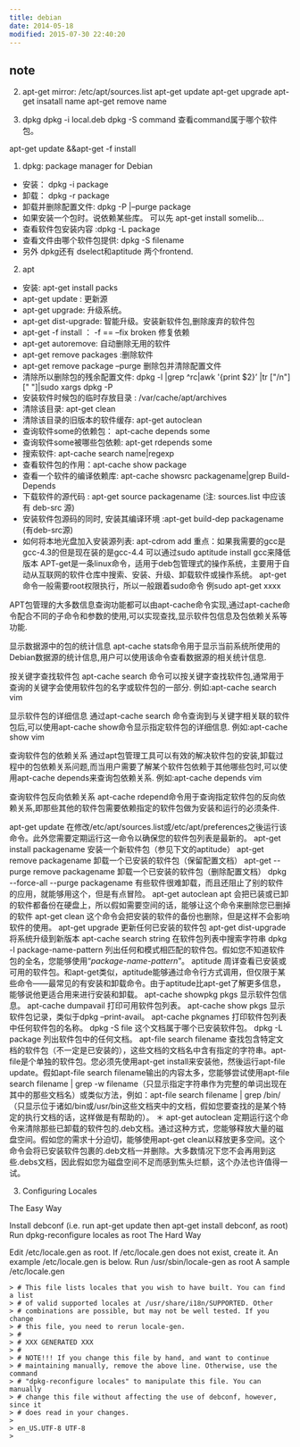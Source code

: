 ```yaml
---
title: debian
date: 2014-05-18
modified: 2015-07-30 22:40:20
---
```


## note
2. apt-get
    mirror: /etc/apt/sources.list
    apt-get update
    apt-get upgrade
    apt-get insatall name
    apt-get remove name

4. dpkg
dpkg -i local.deb
dpkg -S command 查看command属于哪个软件包。

apt-get update &&apt-get -f install 

1. dpkg: package manager for Debian
* 安装： dpkg -i package
* 卸载： dpkg -r package
* 卸载并删除配置文件: dpkg -P |–purge package
* 如果安装一个包时。说依赖某些库。 可以先 apt-get install somelib…
* 查看软件包安装内容 :dpkg -L package
* 查看文件由哪个软件包提供: dpkg -S filename
* 另外 dpkg还有 dselect和aptitude 两个frontend.
2. apt
* 安装: apt-get install packs
* apt-get update : 更新源
* apt-get upgrade: 升级系统。
* apt-get dist-upgrade: 智能升级。安装新软件包,删除废弃的软件包
* apt-get -f install ： -f == –fix broken 修复依赖
* apt-get autoremove: 自动删除无用的软件
* apt-get remove packages :删除软件
* apt-get remove package –purge 删除包并清除配置文件
* 清除所以删除包的残余配置文件: dpkg -l |grep ^rc|awk '{print $2}’ |tr ["/n"] [" "]|sudo xargs dpkg -P
* 安装软件时候包的临时存放目录 : /var/cache/apt/archives
* 清除该目录: apt-get clean
* 清除该目录的旧版本的软件缓存: apt-get autoclean
* 查询软件some的依赖包： apt-cache depends some
* 查询软件some被哪些包依赖: apt-get rdepends some
* 搜索软件: apt-cache search name|regexp
* 查看软件包的作用：apt-cache show package
* 查看一个软件的编译依赖库: apt-cache showsrc packagename|grep Build-Depends
* 下载软件的源代码 : apt-get source packagename (注: sources.list 中应该有 deb-src 源)
* 安装软件包源码的同时, 安装其编译环境 :apt-get build-dep packagename (有deb-src源)
* 如何将本地光盘加入安装源列表: apt-cdrom add
重点：如果我需要的gcc是gcc-4.3的但是现在装的是gcc-4.4
可以通过sudo aptitude install gcc来降低版本
APT-get是一条linux命令，适用于deb包管理式的操作系统，主要用于自动从互联网的软件仓库中搜索、安装、升级、卸载软件或操作系统。
apt-get命令一般需要root权限执行，所以一般跟着sudo命令
例sudo apt-get xxxx

APT包管理的大多数信息查询功能都可以由apt-cache命令实现,通过apt-cache命令配合不同的子命令和参数的使用,可以实现查找,显示软件包信息及包依赖关系等功能.

显示数据源中的包的统计信息
apt-cache stats命令用于显示当前系统所使用的Debian数据源的统计信息,用户可以使用该命令查看数据源的相关统计信息.

按关键字查找软件包
apt-cache search 命令可以按关键字查找软件包,通常用于查询的关键字会使用软件包的名字或软件包的一部分.
例如:apt-cache search vim

显示软件包的详细信息
通过apt-cache search 命令查询到与关键字相关联的软件包后,可以使用apt-cache show命令显示指定软件包的详细信息.
例如:apt-cache show vim

查询软件包的依赖关系
通过apt包管理工具可以有效的解决软件包的安装,卸载过程中的包依赖关系问题,而当用户需要了解某个软件包依赖于其他哪些包时,可以使用apt-cache depends来查询包依赖关系.
例如:apt-cache depends vim


查询软件包反向依赖关系
apt-cache rdepend命令用于查询指定软件包的反向依赖关系,即那些其他的软件包需要依赖指定的软件包做为安装和运行的必须条件.                                                                                               

apt-get update
在修改/etc/apt/sources.list或/etc/apt/preferences之後运行该命令。此外您需要定期运行这一命令以确保您的软件包列表是最新的。
apt-get install packagename
安装一个新软件包（参见下文的aptitude）
apt-get remove packagename
卸载一个已安装的软件包（保留配置文档）
apt-get --purge remove packagename
卸载一个已安装的软件包（删除配置文档）
dpkg --force-all --purge packagename
有些软件很难卸载，而且还阻止了别的软件的应用，就能够用这个，但是有点冒险。                            apt-get autoclean apt
会把已装或已卸的软件都备份在硬盘上，所以假如需要空间的话，能够让这个命令来删除您已删掉的软件
apt-get clean
这个命令会把安装的软件的备份也删除，但是这样不会影响软件的使用。
apt-get upgrade
更新任何已安装的软件包
apt-get dist-upgrade
将系统升级到新版本
apt-cache search string
在软件包列表中搜索字符串
dpkg -l package-name-pattern
列出任何和模式相匹配的软件包。假如您不知道软件包的全名，您能够使用“*package-name-pattern*”。
aptitude
周详查看已安装或可用的软件包。和apt-get类似，aptitude能够通过命令行方式调用，但仅限于某些命令——最常见的有安装和卸载命令。由于aptitude比apt-get了解更多信息，能够说他更适合用来进行安装和卸载。
apt-cache showpkg pkgs
显示软件包信息。
apt-cache dumpavail
打印可用软件包列表。
apt-cache show pkgs
显示软件包记录，类似于dpkg –print-avail。
apt-cache pkgnames
打印软件包列表中任何软件包的名称。
dpkg -S file
这个文档属于哪个已安装软件包。
dpkg -L package
列出软件包中的任何文档。
apt-file search filename
查找包含特定文档的软件包（不一定是已安装的），这些文档的文档名中含有指定的字符串。apt-file是个单独的软件包。您必须先使用apt-get install来安装他，然後运行apt-file update。假如apt-file search filename输出的内容太多，您能够尝试使用apt-file search filename | grep -w filename（只显示指定字符串作为完整的单词出现在其中的那些文档名）或类似方法，例如：apt-file search filename | grep /bin/（只显示位于诸如/bin或/usr/bin这些文档夹中的文档，假如您要查找的是某个特定的执行文档的话，这样做是有帮助的）。
＊ apt-get autoclean
定期运行这个命令来清除那些已卸载的软件包的.deb文档。通过这种方式，您能够释放大量的磁盘空间。假如您的需求十分迫切，能够使用apt-get clean以释放更多空间。这个命令会将已安装软件包裹的.deb文档一并删除。大多数情况下您不会再用到这些.debs文档，因此假如您为磁盘空间不足而感到焦头烂额，这个办法也许值得一试。



3. Configuring Locales

The Easy Way

Install debconf (i.e. run apt-get update then apt-get install debconf, as root)
Run dpkg-reconfigure locales as root
The Hard Way

Edit /etc/locale.gen as root. If /etc/locale.gen does not exist, create it. An example /etc/locale.gen is below.
Run /usr/sbin/locale-gen as root
A sample /etc/locale.gen

    > # This file lists locales that you wish to have built. You can find a list
    > # of valid supported locales at /usr/share/i18n/SUPPORTED. Other
    > # combinations are possible, but may not be well tested. If you change
    > # this file, you need to rerun locale-gen.
    > #
    > # XXX GENERATED XXX
    > #
    > # NOTE!!! If you change this file by hand, and want to continue
    > # maintaining manually, remove the above line. Otherwise, use the command
    > # "dpkg-reconfigure locales" to manipulate this file. You can manually
    > # change this file without affecting the use of debconf, however, since it
    > # does read in your changes.
    > 
    > en_US.UTF-8 UTF-8
    > 

